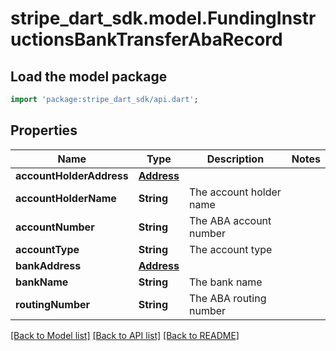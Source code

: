 # stripe_dart_sdk.model.FundingInstructionsBankTransferAbaRecord

## Load the model package
```dart
import 'package:stripe_dart_sdk/api.dart';
```

## Properties
Name | Type | Description | Notes
------------ | ------------- | ------------- | -------------
**accountHolderAddress** | [**Address**](Address.md) |  | 
**accountHolderName** | **String** | The account holder name | 
**accountNumber** | **String** | The ABA account number | 
**accountType** | **String** | The account type | 
**bankAddress** | [**Address**](Address.md) |  | 
**bankName** | **String** | The bank name | 
**routingNumber** | **String** | The ABA routing number | 

[[Back to Model list]](../README.md#documentation-for-models) [[Back to API list]](../README.md#documentation-for-api-endpoints) [[Back to README]](../README.md)


